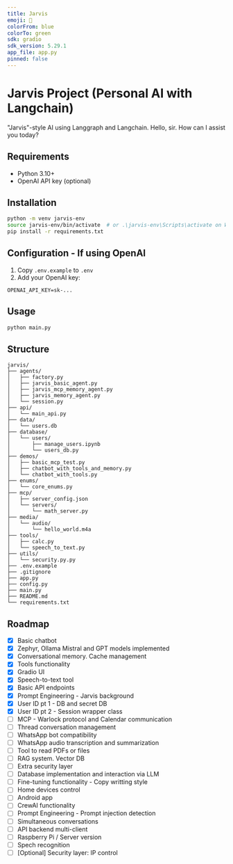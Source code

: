```yaml
---
title: Jarvis
emoji: 🤖
colorFrom: blue
colorTo: green
sdk: gradio
sdk_version: 5.29.1
app_file: app.py
pinned: false
---
```


# Jarvis Project (Personal AI with Langchain)

"Jarvis"-style AI using Langgraph and Langchain.
Hello, sir. How can I assist you today?

## Requirements
- Python 3.10+
- OpenAI API key (optional)

## Installation
```bash
python -m venv jarvis-env  
source jarvis-env/bin/activate  # or .\jarvis-env\Scripts\activate on Windows  
pip install -r requirements.txt
```

## Configuration - If using OpenAI
1. Copy `.env.example` to `.env`
2. Add your OpenAI key:
```
OPENAI_API_KEY=sk-...
```

## Usage
```bash
python main.py
```

## Structure
```
jarvis/
├── agents/
│   ├── factory.py
│   ├── jarvis_basic_agent.py
│   ├── jarvis_mcp_memory_agent.py
│   ├── jarvis_memory_agent.py
│   └── session.py
├── api/
│   └── main_api.py
├── data/
│   └── users.db
├── database/
│   └── users/
│       ├── manage_users.ipynb
│       └── users_db.py
├── demos/
│   ├── basic_mcp_test.py
│   ├── chatbot_with_tools_and_memory.py
│   └── chatbot_with_tools.py
├── enums/
│   └── core_enums.py
├── mcp/
│   ├── server_config.json
│   └── servers/
│       └── math_server.py
├── media/
│   └── audio/
│       └── hello_world.m4a
├── tools/
│   ├── calc.py
│   └── speech_to_text.py
├── utils/
│   └── security.py.py
├── .env.example
├── .gitignore
├── app.py
├── config.py
├── main.py
├── README.md
└── requirements.txt
```

## Roadmap
- [x] Basic chatbot
- [x] Zephyr, Ollama Mistral and GPT models implemented
- [x] Conversational memory. Cache management
- [x] Tools functionality
- [x] Gradio UI
- [x] Speech-to-text tool
- [x] Basic API endpoints
- [x] Prompt Engineering - Jarvis background
- [x] User ID pt 1 - DB and secret DB
- [x] User ID pt 2 - Session wrapper class
- [ ] MCP - Warlock protocol and Calendar communication
- [ ] Thread conversation management
- [ ] WhatsApp bot compatibility
- [ ] WhatsApp audio transcription and summarization
- [ ] Tool to read PDFs or files
- [ ] RAG system. Vector DB
- [ ] Extra security layer
- [ ] Database implementation and interaction via LLM
- [ ] Fine-tuning functionality - Copy writting style
- [ ] Home devices control
- [ ] Android app
- [ ] CrewAI functionality
- [ ] Prompt Engineering - Prompt injection detection
- [ ] Simultaneous conversations
- [ ] API backend multi-client
- [ ] Raspberry Pi / Server version
- [ ] Spech recognition
- [ ] [Optional] Security layer: IP control
